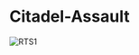 # Citadel-Assault
![RTS1](https://user-images.githubusercontent.com/31017086/60046157-80597180-967b-11e9-83d0-f39542334a87.PNG)

